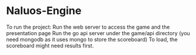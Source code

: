 # Naluos-Engine

To run the project:
Run the web server to access the game and the presentation page
Run the go api server under the game/api directory (you need mongodb as it uses mongo to store the scoreboard) To load, the scoreboard might need results first.
